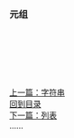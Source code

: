 ### 元组










<br />
<br />
<br />
<br />
<br /> 

[上一篇：字符串](str.md)   
[回到目录](../Readme.md)      
[下一篇：列表](list.md)    
......    
